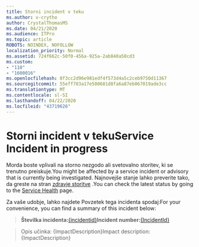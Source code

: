 ```yaml
---
title: Storni incident v teku
ms.author: v-crytho
author: CrystalThomasMS
ms.date: 04/21/2020
ms.audience: ITPro
ms.topic: article
ROBOTS: NOINDEX, NOFOLLOW
localization_priority: Normal
ms.assetid: 724f662c-50f0-456a-925a-2ab840a50cd3
ms.custom:
- "118"
- "1600016"
ms.openlocfilehash: 8f3cc2d96e981edf4f573d4a5c2ceb9750d11367
ms.sourcegitcommit: 55eff703a17e500681d8fa6a87eb067019ade3cc
ms.translationtype: MT
ms.contentlocale: sl-SI
ms.lasthandoff: 04/22/2020
ms.locfileid: "43719626"
---
```

# <a name="service-incident-in-progress"></a><span data-ttu-id="fecb7-102">Storni incident v teku</span><span class="sxs-lookup"><span data-stu-id="fecb7-102">Service Incident in progress</span></span>

<span data-ttu-id="fecb7-103">Morda boste vplivali na storno nezgodo ali svetovalno storitev, ki se trenutno preiskuje.</span><span class="sxs-lookup"><span data-stu-id="fecb7-103">You might be affected by a service incident or advisory that is currently being investigated.</span></span> <span data-ttu-id="fecb7-104">Najnovejše stanje lahko preverite tako, da greste na stran [zdravje storitve](https://admin.microsoft.com/adminportal/home#/servicehealth) .</span><span class="sxs-lookup"><span data-stu-id="fecb7-104">You can check the latest status by going to the [Service Health](https://admin.microsoft.com/adminportal/home#/servicehealth) page.</span></span>
  
<span data-ttu-id="fecb7-105">Za vaše udobje, lahko najdete Povzetek tega incidenta spodaj:</span><span class="sxs-lookup"><span data-stu-id="fecb7-105">For your convenience, you can find a summary of this incident below:</span></span>
  
> <span data-ttu-id="fecb7-106">**Številka incidenta:**[{incidentid}](https://admin.microsoft.com/adminportal/home#/servicehealth)</span><span class="sxs-lookup"><span data-stu-id="fecb7-106">**Incident number:**[{IncidentId}](https://admin.microsoft.com/adminportal/home#/servicehealth)</span></span>

> <span data-ttu-id="fecb7-107">Opis učinka: {ImpactDescription}</span><span class="sxs-lookup"><span data-stu-id="fecb7-107">Impact description: {ImpactDescription}</span></span>
